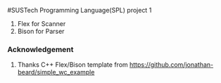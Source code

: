 #SUSTech Programming Language(SPL) project 1

1. Flex for Scanner
2. Bison for Parser


### Acknowledgement
1. Thanks C++ Flex/Bison template from https://github.com/jonathan-beard/simple_wc_example
